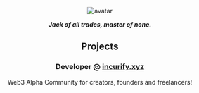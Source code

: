 <div align="center">

![avatar](https://images.weserv.nl/?url=avatars.githubusercontent.com/0x451?v=4&h=300&w=300&fit=cover&mask=circle&maxage=7d)

_**Jack of all trades, master of none.**_

## Projects 
### Developer @ [incurify.xyz](https://incurify.xyz)
Web3 Alpha Community for creators, founders and freelancers!

</div>
